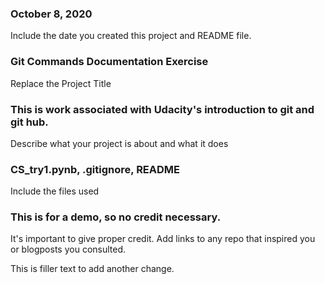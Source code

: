 ### October 8, 2020
Include the date you created this project and README file.

### Git Commands Documentation Exercise
Replace the Project Title

### This is work associated with Udacity's introduction to git and git hub.
Describe what your project is about and what it does

### CS_try1.pynb, .gitignore, README
Include the files used

### This is for a demo, so no credit necessary.
It's important to give proper credit. Add links to any repo that inspired you or blogposts you consulted.


This is filler text to add another change.

